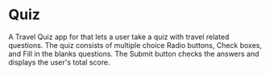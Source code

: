 # Quiz
A Travel Quiz app for that lets a user take a quiz with travel related questions.
The quiz consists of multiple choice Radio buttons, Check boxes, and Fill in the blanks questions.
The Submit button checks the answers and displays the user's total score.
